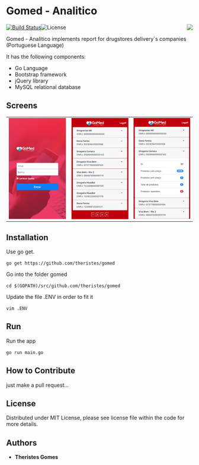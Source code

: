 Gomed - Analitico
================
<img align="right" height="70px" src="http://gomed.digital/img/celular.png">[![Build Status](https://semaphoreci.com/api/v1/joeybloggs/validator/branches/v9/badge.svg)](hhttps://theristes.semaphoreci.com/branches/2ba62e1e-7880-48cb-a553-62b18d35d9d1)![License](https://img.shields.io/dub/l/vibe-d.svg)

Gomed - Analitico implements report for drugstores delivery`s companies (Portuguese Language)

It has the following components:

-   Go Language
-   Bootstrap framework  
-   jQuery library  
-   MySQL relational database

Screens
------------
<table>
	<tr>
		<td>
<img src="https://github.com/theristes/gomed/blob/master/screens/img1.png">
		</td>
		<td>
<img src="https://github.com/theristes/gomed/blob/master/screens/img2.png">
		</td>
		<td>			
<img src="https://github.com/theristes/gomed/blob/master/screens/img3.png">
		</td>
	</tr>
</table>


Installation
------------

Use go get.

	go get https://github.com/theristes/gomed

Go into the folder gomed
    
    cd $(GOPATH)/src/github.com/theristes/gomed

Update the file .ENV in order to fit it
    
    vim .ENV


Run
------

Run the app
    
    go run main.go


How to Contribute
------

just make a pull request...


License
------
Distributed under MIT License, please see license file within the code for more details.

## Authors

* **Theristes Gomes**
